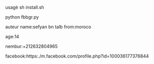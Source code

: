 
usagè
sh install.sh

python fbbgr.py

auteur
name:sefyan bn talb
from:moroco

age:14

nembur:+212632804965

facebook:https:./m.facebook.com/profile.php?id=100036177376844
